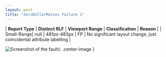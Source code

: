 ```yaml
---
layout: post
title: "ZeroDollarMovies Failure 1"
---
```

| **Report Type** | **Distinct RLF** | **Viewport Range** | **Classification** | **Reason** |
| Small-Range| null | 481px-483px | FP | No significant layout change, just coincidental attribute labelling | 

![Screenshot of the fault](../../../assets/images/ZeroDollarMovies/fault1/smallrangeWidth482.png){: .center-image }
